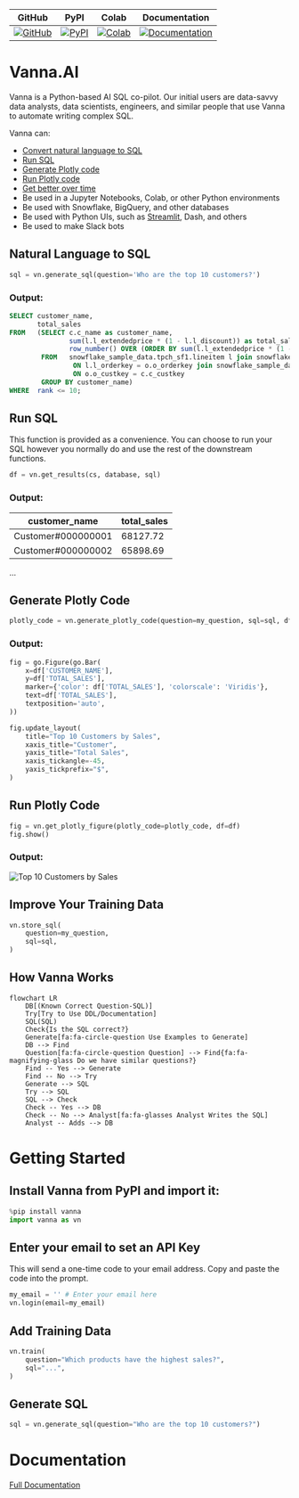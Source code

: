 | GitHub | PyPI | Colab | Documentation |
| ------ | ---- | ----- | ------------- |
| [![GitHub](https://img.shields.io/badge/GitHub-vanna--py-blue?logo=github)](https://github.com/vanna-ai/vanna-py) | [![PyPI](https://img.shields.io/pypi/v/vanna?logo=pypi)](https://pypi.org/project/vanna/) | [![Colab](https://img.shields.io/badge/Colab-vanna--py-blue?logo=google-colab)](https://colab.research.google.com/github/vanna-ai/vanna-py/blob/main/vanna_py_overview.ipynb) | [![Documentation](https://img.shields.io/badge/Documentation-vanna--py-blue?logo=read-the-docs)](https://docs.vanna.ai) |

# Vanna.AI

Vanna is a Python-based AI SQL co-pilot. Our initial users are data-savvy data analysts, data scientists, engineers, and similar people that use Vanna to automate writing complex SQL.

Vanna can:
- [Convert natural language to SQL](#natural-language-to-sql)
- [Run SQL](#run-sql)
- [Generate Plotly code](#generate-plotly-code)
- [Run Plotly code](#run-plotly-code)
- [Get better over time](#improve-your-training-data)
- Be used in a Jupyter Notebooks, Colab, or other Python environments
- Be used with Snowflake, BigQuery, and other databases
- Be used with Python UIs, such as [Streamlit](https://github.com/vanna-ai/vanna-streamlit), Dash, and others
- Be used to make Slack bots

## Natural Language to SQL
```python
sql = vn.generate_sql(question='Who are the top 10 customers?')
```

### Output:
```sql
SELECT customer_name,
       total_sales
FROM   (SELECT c.c_name as customer_name,
               sum(l.l_extendedprice * (1 - l.l_discount)) as total_sales,
               row_number() OVER (ORDER BY sum(l.l_extendedprice * (1 - l.l_discount)) desc) as rank
        FROM   snowflake_sample_data.tpch_sf1.lineitem l join snowflake_sample_data.tpch_sf1.orders o
                ON l.l_orderkey = o.o_orderkey join snowflake_sample_data.tpch_sf1.customer c
                ON o.o_custkey = c.c_custkey
        GROUP BY customer_name)
WHERE  rank <= 10;
```

## Run SQL
This function is provided as a convenience. You can choose to run your SQL however you normally do and use the rest of the downstream functions.
```python
df = vn.get_results(cs, database, sql)
```

### Output:
| customer_name | total_sales |
| ------------- | ----------- |
| Customer#000000001 |  68127.72 |
| Customer#000000002 |  65898.69 |
...

## Generate Plotly Code
```python
plotly_code = vn.generate_plotly_code(question=my_question, sql=sql, df=df)
```

### Output:
```python
fig = go.Figure(go.Bar(
    x=df['CUSTOMER_NAME'],
    y=df['TOTAL_SALES'],
    marker={'color': df['TOTAL_SALES'], 'colorscale': 'Viridis'},
    text=df['TOTAL_SALES'],
    textposition='auto',
))

fig.update_layout(
    title="Top 10 Customers by Sales",
    xaxis_title="Customer",
    yaxis_title="Total Sales",
    xaxis_tickangle=-45,
    yaxis_tickprefix="$",
)
```

## Run Plotly Code
```python
fig = vn.get_plotly_figure(plotly_code=plotly_code, df=df)
fig.show()
```

### Output:
![Top 10 Customers by Sales](docs/chart.png)

## Improve Your Training Data
```python
vn.store_sql(
    question=my_question,
    sql=sql,
)
```

## How Vanna Works
```mermaid
flowchart LR
    DB[(Known Correct Question-SQL)]
    Try[Try to Use DDL/Documentation]
    SQL(SQL)
    Check{Is the SQL correct?}
    Generate[fa:fa-circle-question Use Examples to Generate]
    DB --> Find
    Question[fa:fa-circle-question Question] --> Find{fa:fa-magnifying-glass Do we have similar questions?}
    Find -- Yes --> Generate
    Find -- No --> Try
    Generate --> SQL
    Try --> SQL
    SQL --> Check
    Check -- Yes --> DB
    Check -- No --> Analyst[fa:fa-glasses Analyst Writes the SQL]
    Analyst -- Adds --> DB
```

# Getting Started

## Install Vanna from PyPI and import it:
```python
%pip install vanna
import vanna as vn
```

## Enter your email to set an API Key
This will send a one-time code to your email address. Copy and paste the code into the prompt.
```python
my_email = '' # Enter your email here
vn.login(email=my_email)
```

## Add Training Data
```python
vn.train(
    question="Which products have the highest sales?",
    sql="...",
)
```

## Generate SQL
```python
sql = vn.generate_sql(question="Who are the top 10 customers?")
```

# Documentation
[Full Documentation](https://docs.vanna.ai)